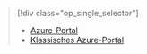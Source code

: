> [!div class="op_single_selector"]
> * [Azure-Portal](../articles/storage/storage-e2e-troubleshooting.md)
> * [Klassisches Azure-Portal](../articles/storage/storage-e2e-troubleshooting-classic-portal.md)
> 
> 

